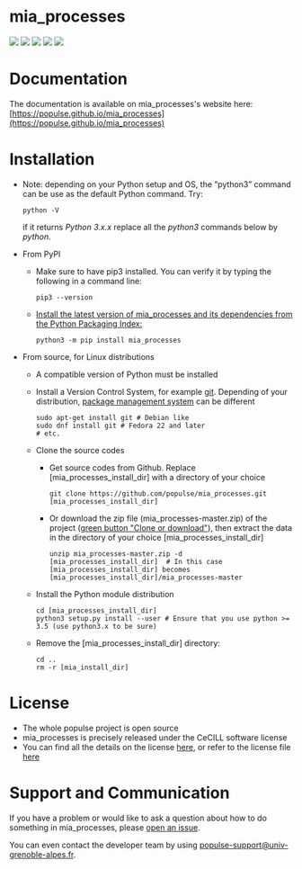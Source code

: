 # mia_processes

[![](https://codecov.io/github/populse/mia_processes/coverage.svg?branch=master)](https://codecov.io/github/populse/mia_processes)
[![](https://img.shields.io/badge/license-CeCILL-blue.svg)](https://github.com/populse/mia_processes/blob/master/LICENSE)
[![](https://img.shields.io/pypi/v/mia_processes.svg)](https://pypi.org/project/mia_processes/)
[![](https://img.shields.io/badge/python-3.5%2C%203.6%2C%203.7-yellow.svg)](#)
[![](https://img.shields.io/badge/platform-Linux%2C%20OSX%2C%20Windows-orange.svg)](#)

# Documentation

The documentation is available on mia_processes's website here: [https://populse.github.io/mia_processes](https://populse.github.io/mia_processes)

# Installation

 * Note: depending on your Python setup and OS, the “python3” command can be use as the default Python command. Try:
 
       python -V
       
   if it returns *Python 3.x.x* replace all the *python3* commands below by *python*.

* From PyPI

  * Make sure to have pip3 installed. You can verify it by typing the following in a command line:
  
        pip3 --version
  
  * [Install the latest version of mia_processes and its dependencies from the Python Packaging Index:](https://docs.python.org/3/installing/index.html)
  
        python3 -m pip install mia_processes

* From source, for Linux distributions

  * A compatible version of Python must be installed
  
  * Install a Version Control System, for example [git](https://git-scm.com/book/en/v2/Getting-Started-About-Version-Control). Depending of your distribution, [package management system](https://en.wikipedia.org/wiki/Package_manager) can be different
  
        sudo apt-get install git # Debian like
        sudo dnf install git # Fedora 22 and later
        # etc.
	
  * Clone the source codes

    * Get source codes from Github. Replace [mia_processes_install_dir] with a directory of your choice

          git clone https://github.com/populse/mia_processes.git [mia_processes_install_dir]

    * Or download the zip file (mia_processes-master.zip) of the project ([green button "Clone or download"](https://github.com/populse/mia_processes)), then extract the data in the directory of your choice [mia_processes_install_dir]

          unzip mia_processes-master.zip -d [mia_processes_install_dir]  # In this case [mia_processes_install_dir] becomes [mia_processes_install_dir]/mia_processes-master
	
  * Install the Python module distribution

        cd [mia_processes_install_dir]  
        python3 setup.py install --user # Ensure that you use python >= 3.5 (use python3.x to be sure)  

  * Remove the [mia_processes_install_dir] directory:

        cd ..  
        rm -r [mia_install_dir]  

# License

* The whole populse project is open source
* mia_processes is precisely released under the CeCILL software license
* You can find all the details on the license [here](http://www.cecill.info/licences/Licence_CeCILL_V2.1-en.html), or refer to the license file [here](https://github.com/populse/mia_processes/blob/master/LICENSE)

# Support and Communication

If you have a problem or would like to ask a question about how to do something in mia_processes, please [open an issue](https://github.com/populse/mia_processes/issues).

You can even contact the developer team by using populse-support@univ-grenoble-alpes.fr.
